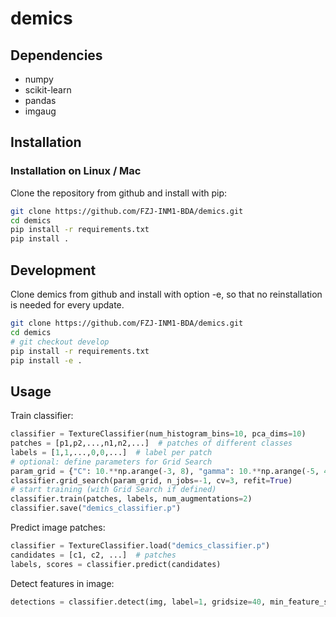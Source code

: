 # demics

## Dependencies
* numpy
* scikit-learn
* pandas
* imgaug

## Installation

### Installation on Linux / Mac
Clone the repository from github and install with pip:

```bash
git clone https://github.com/FZJ-INM1-BDA/demics.git
cd demics
pip install -r requirements.txt
pip install .
```

## Development
Clone demics from github and install with option -e, so that no reinstallation is needed for every update.
```bash
git clone https://github.com/FZJ-INM1-BDA/demics.git
cd demics
# git checkout develop
pip install -r requirements.txt
pip install -e .
```

## Usage
Train classifier:
```python
classifier = TextureClassifier(num_histogram_bins=10, pca_dims=10)
patches = [p1,p2,...,n1,n2,...]  # patches of different classes
labels = [1,1,...,0,0,...]  # label per patch
# optional: define parameters for Grid Search
param_grid = {"C": 10.**np.arange(-3, 8), "gamma": 10.**np.arange(-5, 4)}
classifier.grid_search(param_grid, n_jobs=-1, cv=3, refit=True)
# start training (with Grid Search if defined)
classifier.train(patches, labels, num_augmentations=2)
classifier.save("demics_classifier.p")
```

Predict image patches:
```python
classifier = TextureClassifier.load("demics_classifier.p")
candidates = [c1, c2, ...]  # patches
labels, scores = classifier.predict(candidates)
```

Detect features in image:
```python
detections = classifier.detect(img, label=1, gridsize=40, min_feature_size=120, max_feature_size=400, min_probability=0.7)
```
